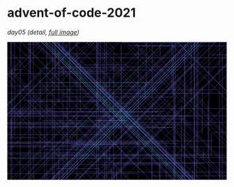 # advent-of-code-2021

*day05 (detail, [full image](day05/vis.png))*

![day05 visualisation (section)](day05/vis_section.png)
